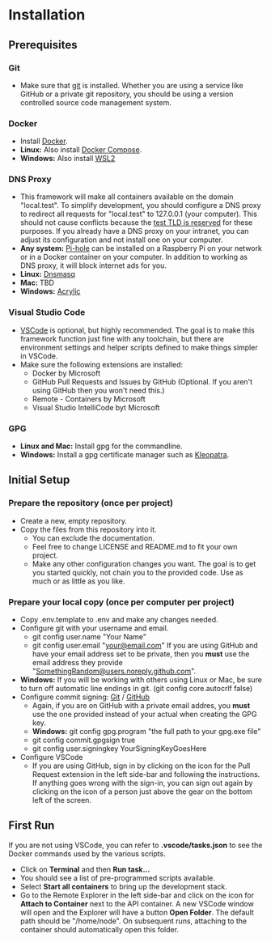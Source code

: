 # Installation
## Prerequisites
### Git
- Make sure that [git](https://git-scm.com/) is installed. Whether you are using a service like GitHub or a private git repository, you should be using a version controlled source code management system.
### Docker
- Install [Docker](https://docs.docker.com/get-docker/).
- **Linux:** Also install [Docker Compose](https://docs.docker.com/compose/install/).
- **Windows:** Also install [WSL2](https://docs.microsoft.com/en-us/windows/wsl/install-win10)
### DNS Proxy
- This framework will make all containers available on the domain "local.test". To simplify development, you should configure a DNS proxy to redirect all requests for "local.test" to 127.0.0.1 (your computer). This should not cause conflicts because the [test TLD is reserved](https://en.wikipedia.org/wiki/.test) for these purposes. If you already have a DNS proxy on your intranet, you can adjust its configuration and not install one on your computer.
- **Any system:** [Pi-hole](https://pi-hole.net/) can be installed on a Raspberry Pi on your network or in a Docker container on your computer. In addition to working as DNS proxy, it will block internet ads for you.
- **Linux:** [Dnsmasq](http://www.thekelleys.org.uk/dnsmasq/doc.html)
- **Mac:** TBD
- **Windows:** [Acrylic](https://mayakron.altervista.org/support/acrylic/Home.htm)
### Visual Studio Code
- [VSCode](https://code.visualstudio.com/Download) is optional, but highly recommended. The goal is to make this framework function just fine with any toolchain, but there are environment settings and helper scripts defined to make things simpler in VSCode.
- Make sure the following extensions are installed:
  - Docker by Microsoft
  - GitHub Pull Requests and Issues by GitHub (Optional. If you aren't using GitHub then you won't need this.)
  - Remote - Containers by Microsoft
  - Visual Studio IntelliCode byt Microsoft
### GPG
- **Linux and Mac:** Install gpg for the commandline.
- **Windows:** Install a gpg certificate manager such as [Kleopatra](https://www.openpgp.org/software/kleopatra/).
## Initial Setup
### Prepare the repository (once per project)
- Create a new, empty repository.
- Copy the files from this repository into it.
  - You can exclude the documentation.
  - Feel free to change LICENSE and README.md to fit your own project.
  - Make any other configuration changes you want. The goal is to get you started quickly, not chain you to the provided code. Use as much or as little as you like.
### Prepare your local copy (once per computer per project)
- Copy .env.template to .env and make any changes needed.
- Configure git with your username and email.
  - git config user.name "Your Name"
  - git config user.email "your@email.com" If you are using GitHub and have your email address set to be private, then you **must** use the email address they provide "SomethingRandom@users.noreply.github.com".
- **Windows:** If you will be working with others using Linux or Mac, be sure to turn off automatic line endings in git. (git config core.autocrlf false)
- Configure commit signing: [Git](https://git-scm.com/book/en/v2/Git-Tools-Signing-Your-Work) / [GitHub](https://docs.github.com/en/github/authenticating-to-github/signing-commits)
  - Again, if you are on GitHub with a private email addres, you **must** use the one provided instead of your actual when creating the GPG key.
  - **Windows:** git config gpg.program "the full path to your gpg.exe file"
  - git config commit.gpgsign true
  - git config user.signingkey YourSigningKeyGoesHere
- Configure VSCode
  - If you are using GitHub, sign in by clicking on the icon for the Pull Request extension in the left side-bar and following the instructions. If anything goes wrong with the sign-in, you can sign out again by clicking on the icon of a person just above the gear on the bottom left of the screen.
## First Run
If you are not using VSCode, you can refer to **.vscode/tasks.json** to see the Docker commands used by the various scripts.
- Click on **Terminal** and then **Run task...**
- You should see a list of pre-programmed scripts available.
- Select **Start all containers** to bring up the development stack.
- Go to the Remote Explorer in the left side-bar and click on the icon for **Attach to Container** next to the API container. A new VSCode window will open and the Explorer will have a button **Open Folder**. The default path should be "/home/node". On subsequent runs, attaching to the container should automatically open this folder.
